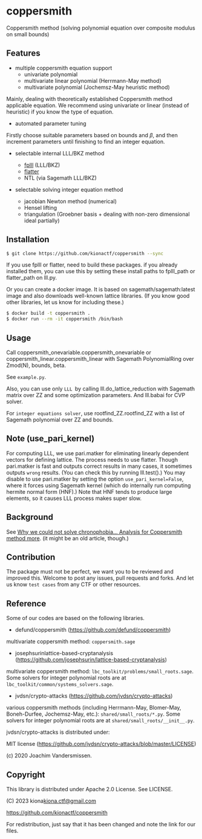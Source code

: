 # coppersmith

Coppersmith method (solving polynomial equation over composite modulus on small bounds)

## Features

- multiple coppersmith equation support
  - univariate polynomial
  - multivariate linear polynomial (Herrmann-May method)
  - multivariate polynomial (Jochemsz-May heuristic method)

Mainly, dealing with theoretically established Coppersmith method applicable equation. We recommend using univariate or linear (instead of heuristic) if you know the type of equation.

- automated parameter tuning

Firstly choose suitable parameters based on bounds and $\beta$, and then increment parameters until finishing to find an integer equation.

- selectable internal LLL/BKZ method
  - [fplll](https://github.com/fplll/fplll) (LLL/BKZ)
  - [flatter](https://github.com/keeganryan/flatter/)
  - NTL (via Sagemath LLL/BKZ)

- selectable solving integer equation method
  - jacobian Newton method (numerical)
  - Hensel lifting
  - triangulation (Groebner basis + dealing with non-zero dimensional ideal partially)

## Installation

```bash
$ git clone https://github.com/kionactf/coppersmith --sync
```

If you use fplll or flatter, need to build these packages. if you already installed them, you can use this by setting these install paths to fplll_path or flatter_path on lll.py.

Or you can create a docker image. It is based on sagemath/sagemath:latest image and also downloads well-known lattice libraries. (If you know good other libraries, let us know for including these.)

```bash
$ docker build -t coppersmith .
$ docker run --rm -it coppersmith /bin/bash
```

## Usage

Call coppersmith_onevariable.coppersmith_onevariable or coppersmith_linear.coppersmith_linear with Sagemath PolynomialRing over Zmod(N), bounds, beta.

See `example.py`.

Also, you can use only `LLL `by calling lll.do_lattice_reduction with Sagemath matrix over ZZ and some optimization parameters. And lll.babai for CVP solver.

For `integer equations solver`, use rootfind_ZZ.rootfind_ZZ with a list of Sagemath polynomial over ZZ and bounds.

## Note (use_pari_kernel)

For computing LLL, we use pari.matker for eliminating linearly dependent vectors for defining lattice. The process needs to use flatter. Though pari.matker is fast and outputs correct results in many cases, it sometimes outputs `wrong` results. (You can check this by running lll.test().) You may disable to use pari.matker by setting the option `use_pari_kernel=False`, where it forces using Sagemath kernel (which do internally run computing hermite normal form (HNF).) Note that HNF tends to produce large elements, so it causes LLL process makes super slow.

## Background

See [Why we could not solve chronophobia… Analysis for Coppersmith method more](https://hackmd.io/pP-iS2FtSWevJBcE6MEjBg). (it might be an old article, though.)

## Contribution

The package must not be perfect, we want you to be reviewed and improved this. Welcome to post any issues, pull requests and forks. And let us know `test cases` from any CTF or other resources.

## Reference

Some of our codes are based on the following libraries.

- defund/coppersmith (https://github.com/defund/coppersmith)

multivariate coppersmith method: `coppersmith.sage`

- josephsurinlattice-based-cryptanalysis (https://github.com/josephsurin/lattice-based-cryptanalysis)

multivariate coppersmith method: `lbc_toolkit/problems/small_roots.sage`. Some solvers for integer polynomial roots are at `lbc_toolkit/common/systems_solvers.sage`.

- jvdsn/crypto-attacks (https://github.com/jvdsn/crypto-attacks)

various coppersmith methods (including Herrmann-May, Blomer-May, Boneh-Durfee, Jochemsz-May, etc.): `shared/small_roots/*.py`. Some solvers for integer polynomial roots are at `shared/small_roots/__init__.py`.

jvdsn/crypto-attacks is distributed under:

MIT license (https://github.com/jvdsn/crypto-attacks/blob/master/LICENSE)

(c) 2020 Joachim Vandersmissen.

## Copyright

This library is distributed under Apache 2.0 License. See LICENSE.

(C) 2023 kiona<kiona.ctf@gmail.com>

https://github.com/kionactf/coppersmith

For redistribution, just say that it has been changed and note the link for our files.

